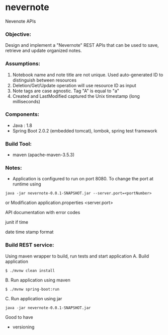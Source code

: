 # nevernote
Nevenote APIs

### Objective:
Design and implement a "Nevernote" REST APIs that can be used to save, retrieve and update organized notes.

### Assumptions:
1. Notebook name and note title are not unique. Used auto-generated ID to distinguish between resources
2. Deletion/Get/Update operation will use resource ID as input
3. Note tags are case agnostic. Tag "A" is equal to "a"
4. Created and LastModified captured the Unix timestamp (long milliseconds)

### Components:
- Java : 1.8
- Spring Boot 2.0.2 (embedded tomcat), lombok, spring test framework

### Build Tool:
- maven (apache-maven-3.5.3)

### Notes:
- Application is configured to run on port 8080. To change the port at runtime using
```
java -jar nevernote-0.0.1-SNAPSHOT.jar --server.port=<portNumber>
```
or Modification application.properties <server.port>

API documentation
with error codes

junit if time

date time stamp format

### Build REST service:
Using maven wrapper to build, run tests and start application
A. Build application
```
$ ./mvnw clean install
```
B. Run application using maven
```
$ ./mvnw spring-boot:run
```
C. Run application using jar
```
java -jar nevernote-0.0.1-SNAPSHOT.jar
```

Good to have
- versioning
